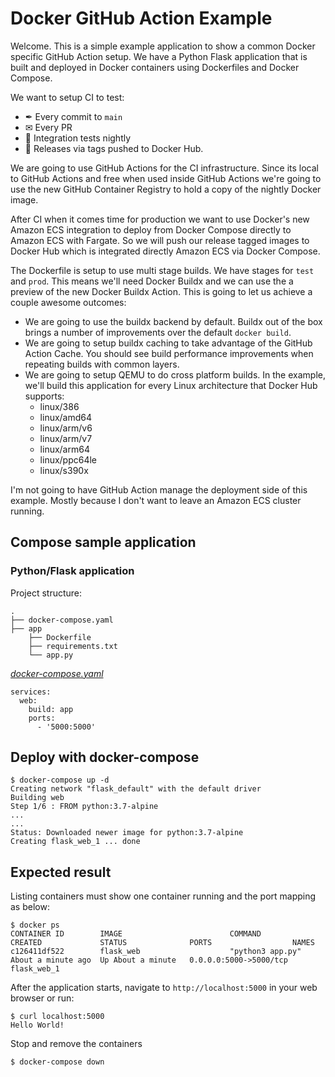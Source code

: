 # Docker GitHub Action Example

Welcome. This is a simple example application to show a common Docker specific
GitHub Action setup. We have a Python Flask application that is built and
deployed in Docker containers using Dockerfiles and Docker Compose.

We want to setup CI to test:

- ✒ Every commit to `main`
- ✉ Every PR
- 🌃 Integration tests nightly
- 🐳 Releases via tags pushed to Docker Hub.

We are going to use GitHub Actions for the CI infrastructure. Since its local to
GitHub Actions and free when used inside GitHub Actions we're going to use the
new GitHub Container Registry to hold a copy of the nightly Docker image.

After CI when it comes time for production we want to use Docker's new Amazon
ECS integration to deploy from Docker Compose directly to Amazon ECS with
Fargate. So we will push our release tagged images to Docker Hub which is
integrated directly Amazon ECS via Docker Compose.

The Dockerfile is setup to use multi stage builds. We have stages for `test` and
`prod`. This means we'll need Docker Buildx and we can use the a preview of the
new Docker Buildx Action. This is going to let us achieve a couple awesome outcomes:

- We are going to use the buildx backend by default. Buildx out of the box brings a
  number of improvements over the default `docker build`.
- We are going to setup buildx caching to take advantage of the GitHub Action Cache.
  You should see build performance improvements when repeating builds with common
  layers.
- We are going to setup QEMU to do cross platform builds. In the example, we'll
  build this application for every Linux architecture that Docker Hub supports:
  - linux/386
  - linux/amd64
  - linux/arm/v6
  - linux/arm/v7
  - linux/arm64
  - linux/ppc64le
  - linux/s390x

I'm not going to have GitHub Action manage the deployment side of this example.
Mostly because I don't want to leave an Amazon ECS cluster running.

## Compose sample application

### Python/Flask application

Project structure:

```
.
├── docker-compose.yaml
├── app
    ├── Dockerfile
    ├── requirements.txt
    └── app.py

```

[_docker-compose.yaml_](docker-compose.yaml)

```
services:
  web:
    build: app
    ports:
      - '5000:5000'
```

## Deploy with docker-compose

```
$ docker-compose up -d
Creating network "flask_default" with the default driver
Building web
Step 1/6 : FROM python:3.7-alpine
...
...
Status: Downloaded newer image for python:3.7-alpine
Creating flask_web_1 ... done

```

## Expected result

Listing containers must show one container running and the port mapping as below:

```
$ docker ps
CONTAINER ID        IMAGE                        COMMAND                  CREATED             STATUS              PORTS                  NAMES
c126411df522        flask_web                    "python3 app.py"         About a minute ago  Up About a minute   0.0.0.0:5000->5000/tcp flask_web_1
```

After the application starts, navigate to `http://localhost:5000` in your web browser or run:

```
$ curl localhost:5000
Hello World!
```

Stop and remove the containers

```
$ docker-compose down
```

